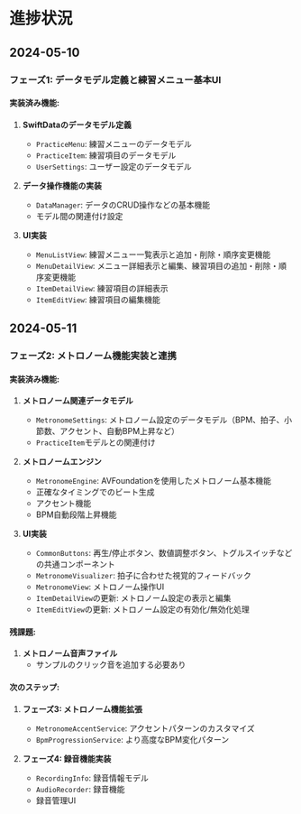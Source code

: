 # 進捗状況

## 2024-05-10

### フェーズ1: データモデル定義と練習メニュー基本UI

#### 実装済み機能:

1. **SwiftDataのデータモデル定義**
   - `PracticeMenu`: 練習メニューのデータモデル
   - `PracticeItem`: 練習項目のデータモデル
   - `UserSettings`: ユーザー設定のデータモデル

2. **データ操作機能の実装**
   - `DataManager`: データのCRUD操作などの基本機能
   - モデル間の関連付け設定

3. **UI実装**
   - `MenuListView`: 練習メニュー一覧表示と追加・削除・順序変更機能
   - `MenuDetailView`: メニュー詳細表示と編集、練習項目の追加・削除・順序変更機能
   - `ItemDetailView`: 練習項目の詳細表示
   - `ItemEditView`: 練習項目の編集機能

## 2024-05-11

### フェーズ2: メトロノーム機能実装と連携

#### 実装済み機能:

1. **メトロノーム関連データモデル**
   - `MetronomeSettings`: メトロノーム設定のデータモデル（BPM、拍子、小節数、アクセント、自動BPM上昇など）
   - `PracticeItem`モデルとの関連付け

2. **メトロノームエンジン**
   - `MetronomeEngine`: AVFoundationを使用したメトロノーム基本機能
   - 正確なタイミングでのビート生成
   - アクセント機能
   - BPM自動段階上昇機能

3. **UI実装**
   - `CommonButtons`: 再生/停止ボタン、数値調整ボタン、トグルスイッチなどの共通コンポーネント
   - `MetronomeVisualizer`: 拍子に合わせた視覚的フィードバック
   - `MetronomeView`: メトロノーム操作UI
   - `ItemDetailView`の更新: メトロノーム設定の表示と編集
   - `ItemEditView`の更新: メトロノーム設定の有効化/無効化処理

#### 残課題:

1. **メトロノーム音声ファイル**
   - サンプルのクリック音を追加する必要あり

#### 次のステップ:

1. **フェーズ3: メトロノーム機能拡張**
   - `MetronomeAccentService`: アクセントパターンのカスタマイズ
   - `BpmProgressionService`: より高度なBPM変化パターン

2. **フェーズ4: 録音機能実装**
   - `RecordingInfo`: 録音情報モデル
   - `AudioRecorder`: 録音機能
   - 録音管理UI
